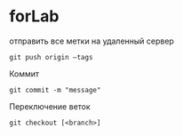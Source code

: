 # forLab

отправить все метки на удаленный сервер
```console
git push origin —tags
```
Коммит
```console
git commit -m "message"
```

Переключение веток
```console
git checkout [<branch>]
```
